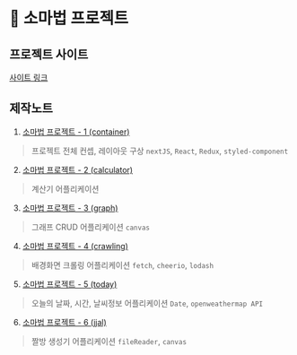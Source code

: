 # 🔮 소마법 프로젝트

## 프로젝트 사이트

[사이트 링크](https://small-magic-project.now.sh/)

## 제작노트

1. [소마법 프로젝트 - 1 (container)](https://taeny.dev/project/%EC%86%8C%EB%A7%88%EB%B2%95-%ED%94%84%EB%A1%9C%EC%A0%9D%ED%8A%B81/)

> 프로젝트 전체 컨셉, 레이아웃 구상 `nextJS`, `React`, `Redux`, `styled-component`

2. [소마법 프로젝트 - 2 (calculator)](https://taeny.dev/project/%EC%86%8C%EB%A7%88%EB%B2%95-%ED%94%84%EB%A1%9C%EC%A0%9D%ED%8A%B82/)

> 계산기 어플리케이션

3. [소마법 프로젝트 - 3 (graph)](https://taeny.dev/project/%EC%86%8C%EB%A7%88%EB%B2%95-%ED%94%84%EB%A1%9C%EC%A0%9D%ED%8A%B83/)

> 그래프 CRUD 어플리케이션 `canvas`

4. [소마법 프로젝트 - 4 (crawling)](https://taeny.dev/project/%EC%86%8C%EB%A7%88%EB%B2%95-%ED%94%84%EB%A1%9C%EC%A0%9D%ED%8A%B84/)

> 배경화면 크롤링 어플리케이션 `fetch`, `cheerio`, `lodash`

5. [소마법 프로젝트 - 5 (today)](https://taeny.dev/project/%EC%86%8C%EB%A7%88%EB%B2%95-%ED%94%84%EB%A1%9C%EC%A0%9D%ED%8A%B85/)

> 오늘의 날짜, 시간, 날씨정보 어플리케이션 `Date`, `openweathermap API`

6. [소마법 프로젝트 - 6 (jjal)](https://taeny.dev/project/%EC%86%8C%EB%A7%88%EB%B2%95-%ED%94%84%EB%A1%9C%EC%A0%9D%ED%8A%B86/)

> 짤방 생성기 어플리케이션 `fileReader`, `canvas`
